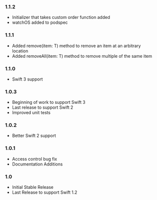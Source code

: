 ### 1.1.2
- Initializer that takes custom order function added
- watchOS added to podspec

### 1.1.1
- Added remove(item: T) method to remove an item at an arbitrary location
- Added removeAll(item: T) method to remove multiple of the same item

### 1.1.0
- Swift 3 support

### 1.0.3
- Beginning of work to support Swift 3
- Last release to support Swift 2
- Improved unit tests

### 1.0.2
- Better Swift 2 support

### 1.0.1
- Access control bug fix
- Documentation Additions

### 1.0
- Initial Stable Release
- Last Release to support Swift 1.2

